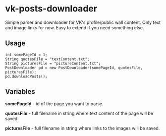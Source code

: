 # vk-posts-downloader
Simple parser and downloader for VK's profile/public wall content. Only text and image links for now. Easy to extend if you need something else.

## Usage

```
int somePageId = 1;
String quotesFile = "textContent.txt";
String picturesFile = "pictureContent.txt";
PostDownloader pd = new PostDownloader(somePageId, quotesFile, picturesFile);
pd.downloadPosts();
```

## Variables

**somePageId** - id of the page you want to parse.

**quotesFile** - full filename in string where text content of the page will be saved.

**picturesFile** - full filename in string where links to the images will be saved.
